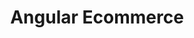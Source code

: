 ---
pubDate: '2023-12-29'
title: "Angular Ecommerce"
description: "ADA is an AI chat that you can use 24/7 to ask your questions about any topic and, if used correctly, can help you accelerate your learning."
image: "/portfolio/ng_ecommerce.jpg"
url: "https://creativedesignsguru.com/demo/astro-boilerplate/"
draft: true
type: "public"
---